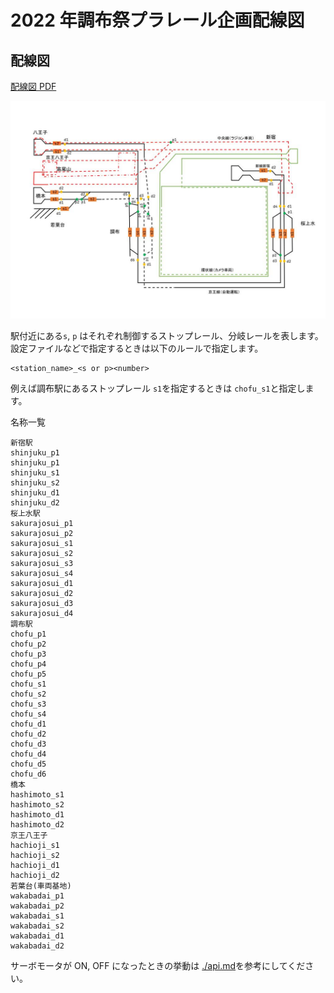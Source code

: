 # 2022 年調布祭プラレール企画配線図

## 配線図

[配線図 PDF](./chofufes2022-map.pdf)

![配線図](./chofufes2022-map.jpg)

駅付近にある`s`, `p` はそれぞれ制御するストップレール、分岐レールを表します。
設定ファイルなどで指定するときは以下のルールで指定します。

```text
<station_name>_<s or p><number>
```

例えば調布駅にあるストップレール `s1`を指定するときは `chofu_s1`と指定します。


名称一覧
```
新宿駅
shinjuku_p1
shinjuku_p1
shinjuku_s1
shinjuku_s2
shinjuku_d1
shinjuku_d2
桜上水駅
sakurajosui_p1
sakurajosui_p2
sakurajosui_s1
sakurajosui_s2
sakurajosui_s3
sakurajosui_s4
sakurajosui_d1
sakurajosui_d2
sakurajosui_d3
sakurajosui_d4
調布駅
chofu_p1
chofu_p2
chofu_p3
chofu_p4
chofu_p5
chofu_s1
chofu_s2
chofu_s3
chofu_s4
chofu_d1
chofu_d2
chofu_d3
chofu_d4
chofu_d5
chofu_d6
橋本
hashimoto_s1
hashimoto_s2
hashimoto_d1
hashimoto_d2
京王八王子
hachioji_s1
hachioji_s2
hachioji_d1
hachioji_d2
若葉台(車両基地)
wakabadai_p1
wakabadai_p2
wakabadai_s1
wakabadai_s2
wakabadai_d1
wakabadai_d2
```

サーボモータが ON, OFF になったときの挙動は [./api.md](https://github.com/ueckoken/plarail2021-soft/blob/main/docs/api.md#client---control-external)を参考にしてください。
